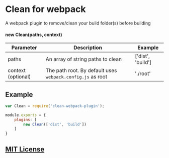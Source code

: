 # Clean for webpack
A webpack plugin to remove/clean your build folder(s) before building

#### new Clean(paths, context)
| Parameter | Description | Example |
|-----------|-------------|---------|
| paths     | An array of string paths to clean | ['dist', 'build'] |
| context (optional)   | The path root. By default uses ``webpack.config.js`` as root | './root' |

## Example

``` javascript
var Clean = require('clean-webpack-plugin');

module.exports = {
    plugins: [
        new Clean(['dist', 'build'])
    ]
}
```

## [MIT License](http://www.opensource.org/licenses/mit-license.php)

